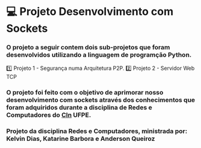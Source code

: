 # :computer: Projeto Desenvolvimento com Sockets


### O projeto a seguir contem dois sub-projetos que foram desenvolvidos utilizando a linguagem de programção Python.
 :one: Projeto 1 - Segurança numa Arquitetura P2P.
 :two: Projeto 2 - Servidor Web TCP
 
### O projeto foi feito com o objetivo de aprimorar nosso desenvolvimento com sockets através dos conhecimentos que foram adquiridos durante a disciplina de Redes e Computadores do [CIn](https://portal.cin.ufpe.br/) UFPE.

### Projeto da disciplina Redes e Computadores, ministrada por: Kelvin Dias, Katarine Barbora e Anderson Queiroz


